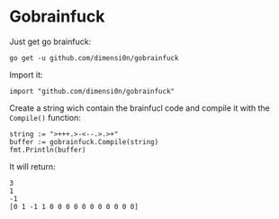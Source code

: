 # Gobrainfuck

Just get go brainfuck:

```
go get -u github.com/dimensi0n/gobrainfuck
```

Import it:

```golang
import "github.com/dimensi0n/gobrainfuck"
```

Create a string wich contain the brainfucl code and compile it with the `Compile()` function:

```golang
string := ">+++.>-<--.>.>+"
buffer := gobrainfuck.Compile(string)
fmt.Println(buffer)
```

It will return:

```
3
1
-1
[0 1 -1 1 0 0 0 0 0 0 0 0 0 0 0]
```